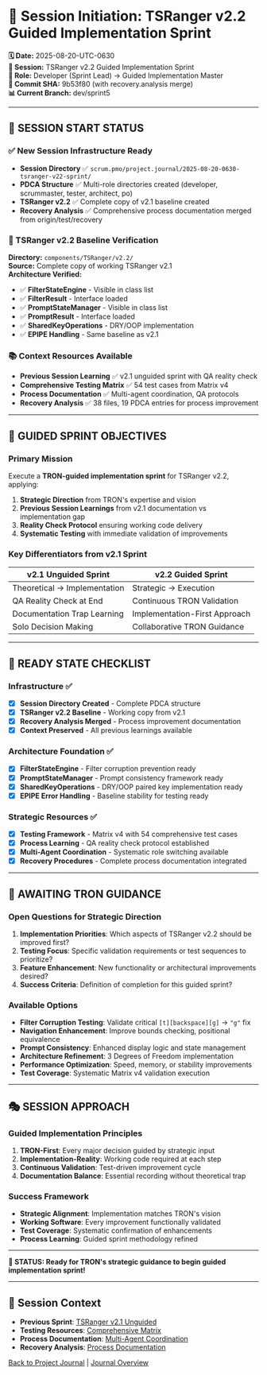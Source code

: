 # 🚀 **Session Initiation: TSRanger v2.2 Guided Implementation Sprint**

**🗓️ Date:** 2025-08-20-UTC-0630  
**🎯 Session:** TSRanger v2.2 Guided Implementation Sprint  
**👤 Role:** Developer (Sprint Lead) → Guided Implementation Master  
**🔗 Commit SHA:** 9b53f80 (with recovery.analysis merge)  
**📊 Current Branch:** dev/sprint5  

---

## **🌅 SESSION START STATUS**

### **✅ New Session Infrastructure Ready**
- **Session Directory** ✅ `scrum.pmo/project.journal/2025-08-20-0630-tsranger-v22-sprint/`
- **PDCA Structure** ✅ Multi-role directories created (developer, scrummaster, tester, architect, po)
- **TSRanger v2.2** ✅ Complete copy of v2.1 baseline created
- **Recovery Analysis** ✅ Comprehensive process documentation merged from origin/test/recovery

### **🔧 TSRanger v2.2 Baseline Verification**
**Directory:** `components/TSRanger/v2.2/`  
**Source:** Complete copy of working TSRanger v2.1  
**Architecture Verified:**
- ✅ **FilterStateEngine** - Visible in class list  
- ✅ **FilterResult** - Interface loaded  
- ✅ **PromptStateManager** - Visible in class list  
- ✅ **PromptResult** - Interface loaded  
- ✅ **SharedKeyOperations** - DRY/OOP implementation  
- ✅ **EPIPE Handling** - Same baseline as v2.1  

### **📚 Context Resources Available**
- **Previous Session Learning** ✅ v2.1 unguided sprint with QA reality check
- **Comprehensive Testing Matrix** ✅ 54 test cases from Matrix v4  
- **Process Documentation** ✅ Multi-agent coordination, QA protocols  
- **Recovery Analysis** ✅ 38 files, 19 PDCA entries for process improvement  

---

## **🎯 GUIDED SPRINT OBJECTIVES**

### **Primary Mission**
Execute a **TRON-guided implementation sprint** for TSRanger v2.2, applying:
1. **Strategic Direction** from TRON's expertise and vision
2. **Previous Session Learnings** from v2.1 documentation vs implementation gap
3. **Reality Check Protocol** ensuring working code delivery
4. **Systematic Testing** with immediate validation of improvements

### **Key Differentiators from v2.1 Sprint**
| **v2.1 Unguided Sprint** | **v2.2 Guided Sprint** |
|---------------------------|-------------------------|
| Theoretical → Implementation | Strategic → Execution |
| QA Reality Check at End | Continuous TRON Validation |
| Documentation Trap Learning | Implementation-First Approach |
| Solo Decision Making | Collaborative TRON Guidance |

---

## **🚀 READY STATE CHECKLIST**

### **Infrastructure** ✅
- [x] **Session Directory Created** - Complete PDCA structure  
- [x] **TSRanger v2.2 Baseline** - Working copy from v2.1  
- [x] **Recovery Analysis Merged** - Process improvement documentation  
- [x] **Context Preserved** - All previous learnings available  

### **Architecture Foundation** ✅  
- [x] **FilterStateEngine** - Filter corruption prevention ready  
- [x] **PromptStateManager** - Prompt consistency framework ready  
- [x] **SharedKeyOperations** - DRY/OOP paired key implementation ready  
- [x] **EPIPE Error Handling** - Baseline stability for testing ready  

### **Strategic Resources** ✅
- [x] **Testing Framework** - Matrix v4 with 54 comprehensive test cases  
- [x] **Process Learning** - QA reality check protocol established  
- [x] **Multi-Agent Coordination** - Systematic role switching available  
- [x] **Recovery Procedures** - Complete process documentation integrated  

---

## **💬 AWAITING TRON GUIDANCE**

### **Open Questions for Strategic Direction**
1. **Implementation Priorities**: Which aspects of TSRanger v2.2 should be improved first?
2. **Testing Focus**: Specific validation requirements or test sequences to prioritize?  
3. **Feature Enhancement**: New functionality or architectural improvements desired?
4. **Success Criteria**: Definition of completion for this guided sprint?

### **Available Options**
- **Filter Corruption Testing**: Validate critical `[t][backspace][g]` → `"g"` fix
- **Navigation Enhancement**: Improve bounds checking, positional equivalence  
- **Prompt Consistency**: Enhanced display logic and state management  
- **Architecture Refinement**: 3 Degrees of Freedom implementation  
- **Performance Optimization**: Speed, memory, or stability improvements  
- **Test Coverage**: Systematic Matrix v4 validation execution  

---

## **🎭 SESSION APPROACH**

### **Guided Implementation Principles**
1. **TRON-First**: Every major decision guided by strategic input  
2. **Implementation-Reality**: Working code required at each step  
3. **Continuous Validation**: Test-driven improvement cycle  
4. **Documentation Balance**: Essential recording without theoretical trap  

### **Success Framework**
- **Strategic Alignment**: Implementation matches TRON's vision  
- **Working Software**: Every improvement functionally validated  
- **Test Coverage**: Systematic confirmation of enhancements  
- **Process Learning**: Guided sprint methodology refined  

---

**🎯 STATUS: Ready for TRON's strategic guidance to begin guided implementation sprint!**

---

## **🔗 Session Context**
- **Previous Sprint**: [TSRanger v2.1 Unguided](../2025-08-19-1100-tsranger-v21-sprint/eod-session-completion.md)
- **Testing Resources**: [Comprehensive Matrix](../2025-08-19-0800-fresh-dawn/comprehensive-testing-matrix.md)  
- **Process Documentation**: [Multi-Agent Coordination](../../process/multi-agent-coordination-mastery.md)
- **Recovery Analysis**: [Process Documentation](../../recovery.analysis/)

[Back to Project Journal](../) | [Journal Overview](../project.journal.overview.md)
